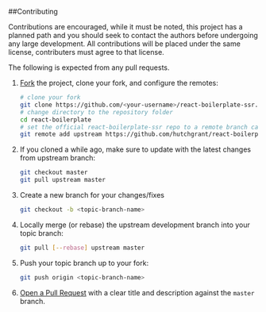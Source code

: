 ##Contributing

Contributions are encouraged, while it must be noted, this project has a planned
path and you should seek to contact the authors before undergoing any large
development. All contributions will be placed under the same license,
contributers must agree to that license.

The following is expected from any pull requests.

1. [Fork](http://help.github.com/fork-a-repo/) the project, clone your fork, and
	configure the remotes:

	```bash
	# clone your fork
	git clone https://github.com/<your-username>/react-boilerplate-ssr.git
	# change directory to the repository folder
	cd react-boilerplate
	# set the official react-boilerplate-ssr repo to a remote branch called "upstream"
	git remote add upstream https://github.com/hutchgrant/react-boilerplate-ssr.git
	```

2. If you cloned a while ago, make sure to update with the latest changes from
	upstream branch:

	```bash
	git checkout master
	git pull upstream master
	```

3. Create a new branch for your changes/fixes

	```bash
	git checkout -b <topic-branch-name>
	```

4. Locally merge (or rebase) the upstream development branch into your topic
	branch:

	```bash
	git pull [--rebase] upstream master
	```

5. Push your topic branch up to your fork:

	```bash
	git push origin <topic-branch-name>
	```

6. [Open a Pull Request](https://help.github.com/articles/using-pull-requests/)
	with a clear title and description against the `master` branch.
